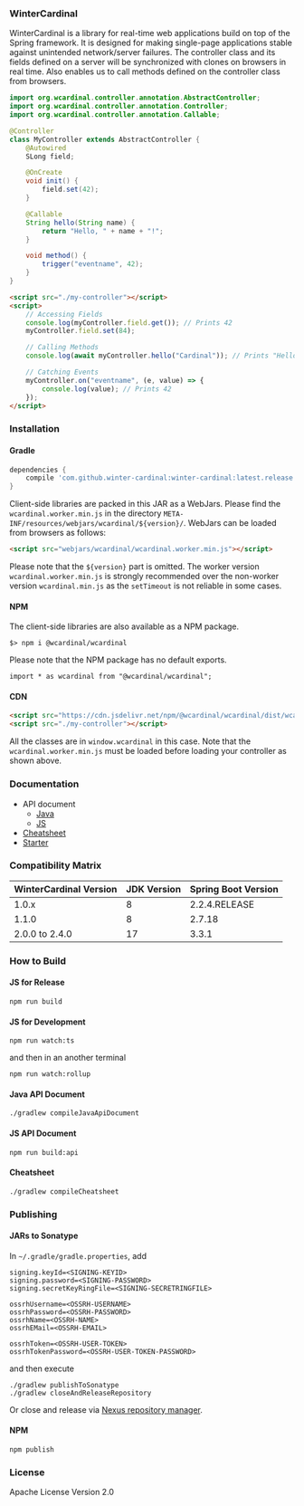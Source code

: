 ### WinterCardinal

WinterCardinal is a library for real-time web applications build on top of the Spring framework.
It is designed for making single-page applications stable against unintended network/server failures.
The controller class and its fields defined on a server will be synchronized with clones on browsers in real time.
Also enables us to call methods defined on the controller class from browsers.

```java
import org.wcardinal.controller.annotation.AbstractController;
import org.wcardinal.controller.annotation.Controller;
import org.wcardinal.controller.annotation.Callable;

@Controller
class MyController extends AbstractController {
	@Autowired
	SLong field;

	@OnCreate
	void init() {
		field.set(42);
	}

	@Callable
	String hello(String name) {
		return "Hello, " + name + "!";
	}

	void method() {
		trigger("eventname", 42);
	}
}
```

```html
<script src="./my-controller"></script>
<script>
	// Accessing Fields
	console.log(myController.field.get()); // Prints 42
	myController.field.set(84);

	// Calling Methods
	console.log(await myController.hello("Cardinal")); // Prints "Hello, Cardinal!"

	// Catching Events
	myController.on("eventname", (e, value) => {
		console.log(value); // Prints 42
	});
</script>
```

### Installation

#### Gradle

```groovy
dependencies {
	compile 'com.github.winter-cardinal:winter-cardinal:latest.release'
}
```

Client-side libraries are packed in this JAR as a WebJars.
Please find the `wcardinal.worker.min.js` in the directory `META-INF/resources/webjars/wcardinal/${version}/`.
WebJars can be loaded from browsers as follows:

```html
<script src="webjars/wcardinal/wcardinal.worker.min.js"></script>
```

Please note that the `${version}` part is omitted. The worker version `wcardinal.worker.min.js` is strongly recommended over the non-worker version `wcardinal.min.js` as the `setTimeout` is not reliable in some cases.

#### NPM

The client-side libraries are also available as a NPM package.

```shell
$> npm i @wcardinal/wcardinal
```

Please note that the NPM package has no default exports.

```javascript:JavaScript
import * as wcardinal from "@wcardinal/wcardinal";
```

#### CDN

```html
<script src="https://cdn.jsdelivr.net/npm/@wcardinal/wcardinal/dist/wcardinal.worker.min.js"></script>
<script src="./my-controller"></script>
```

All the classes are in `window.wcardinal` in this case.
Note that the `wcardinal.worker.min.js` must be loaded before loading your controller as shown above.

### Documentation

* API document
	* [Java](https://winter-cardinal.github.io/winter-cardinal/api/java/)
	* [JS](https://winter-cardinal.github.io/winter-cardinal/api/js/)
* [Cheatsheet](https://winter-cardinal.github.io/winter-cardinal/cheatsheet/all-in-one.html)
* [Starter](https://github.com/winter-cardinal/winter-cardinal-starter)

### Compatibility Matrix

|WinterCardinal Version|JDK Version        |Spring Boot Version |
|--                    |--                 |--                  |
|1.0.x                 |8                  |2.2.4.RELEASE       |
|1.1.0                 |8                  |2.7.18              |
|2.0.0 to 2.4.0        |17                 |3.3.1               |

### How to Build

#### JS for Release

```shell
npm run build
```

#### JS for Development

```shell
npm run watch:ts
```

and then in an another terminal

```shell
npm run watch:rollup
```

#### Java API Document

```shell
./gradlew compileJavaApiDocument
```

#### JS API Document

```shell
npm run build:api
```

#### Cheatsheet

```shell
./gradlew compileCheatsheet
```

### Publishing

#### JARs to Sonatype

In `~/.gradle/gradle.properties`, add

```shell
signing.keyId=<SIGNING-KEYID>
signing.password=<SIGNING-PASSWORD>
signing.secretKeyRingFile=<SIGNING-SECRETRINGFILE>

ossrhUsername=<OSSRH-USERNAME>
ossrhPassword=<OSSRH-PASSWORD>
ossrhName=<OSSRH-NAME>
ossrhEMail=<OSSRH-EMAIL>

ossrhToken=<OSSRH-USER-TOKEN>
ossrhTokenPassword=<OSSRH-USER-TOKEN-PASSWORD>
```

and then execute

```shell
./gradlew publishToSonatype
./gradlew closeAndReleaseRepository
```

Or close and release via [Nexus repository manager](https://oss.sonatype.org/).

#### NPM

```shell
npm publish
```

### License

Apache License Version 2.0
